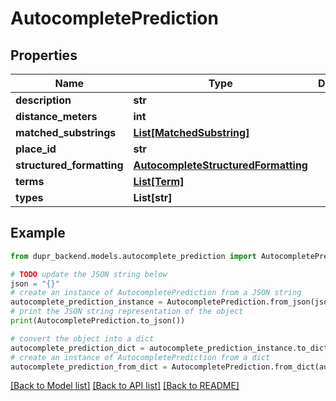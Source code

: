 # AutocompletePrediction


## Properties

Name | Type | Description | Notes
------------ | ------------- | ------------- | -------------
**description** | **str** |  | [optional] 
**distance_meters** | **int** |  | [optional] 
**matched_substrings** | [**List[MatchedSubstring]**](MatchedSubstring.md) |  | [optional] 
**place_id** | **str** |  | [optional] 
**structured_formatting** | [**AutocompleteStructuredFormatting**](AutocompleteStructuredFormatting.md) |  | [optional] 
**terms** | [**List[Term]**](Term.md) |  | [optional] 
**types** | **List[str]** |  | [optional] 

## Example

```python
from dupr_backend.models.autocomplete_prediction import AutocompletePrediction

# TODO update the JSON string below
json = "{}"
# create an instance of AutocompletePrediction from a JSON string
autocomplete_prediction_instance = AutocompletePrediction.from_json(json)
# print the JSON string representation of the object
print(AutocompletePrediction.to_json())

# convert the object into a dict
autocomplete_prediction_dict = autocomplete_prediction_instance.to_dict()
# create an instance of AutocompletePrediction from a dict
autocomplete_prediction_from_dict = AutocompletePrediction.from_dict(autocomplete_prediction_dict)
```
[[Back to Model list]](../README.md#documentation-for-models) [[Back to API list]](../README.md#documentation-for-api-endpoints) [[Back to README]](../README.md)


